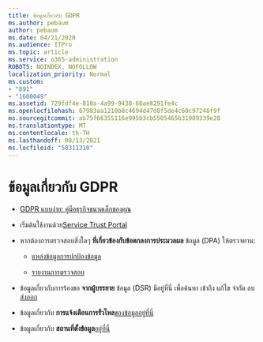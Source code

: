 ```yaml
---
title: ข้อมูลเกี่ยวกับ GDPR
ms.author: pebaum
author: pebaum
ms.date: 04/21/2020
ms.audience: ITPro
ms.topic: article
ms.service: o365-administration
ROBOTS: NOINDEX, NOFOLLOW
localization_priority: Normal
ms.custom:
- "891"
- "1600049"
ms.assetid: 729fdf4e-810a-4a99-9438-60ae8291fe4c
ms.openlocfilehash: 67983aa1210b8c4694d47d8f5de4c60c97248f9f
ms.sourcegitcommit: ab75f66355116e995b3cb5505465b31989339e28
ms.translationtype: MT
ms.contentlocale: th-TH
ms.lasthandoff: 08/13/2021
ms.locfileid: "58311310"
---
```

# <a name="information-about-gdpr"></a>ข้อมูลเกี่ยวกับ GDPR

- [GDPR แบบง่าย: คู่มือธุรกิจขนาดเล็กของคุณ](https://docs.microsoft.com/microsoft-365/admin/security-and-compliance/gdpr-compliance)

- เริ่มต้นใช้งานด้วย[Service Trust Portal](https://servicetrust.microsoft.com/ViewPage/GDPRGetStarted)

- หากต้องการตรวจสอบสิ่งใดๆ **ที่เกี่ยวข้องกับข้อตกลงการประมวลผล** ข้อมูล (DPA) ให้ตรวจทาน:

  - [แหล่งข้อมูลการปกป้องข้อมูล](https://servicetrust.microsoft.com/ViewPage/TrustDocuments)

  - [รายงานการตรวจสอบ](https://servicetrust.microsoft.com/ViewPage/MSComplianceGuide)

- ข้อมูลเกี่ยวกับการร้องขอ **จากผู้บรรยาย** ข้อมูล (DSR) มีอยู่ที่นี่ เพื่อค้นหา เข้าถึง แก้ไข จํากัด ลบ [ส่งออก](https://docs.microsoft.com/microsoft-365/compliance/gdpr-dsr-office365)

- ข้อมูลเกี่ยวกับ **การแจ้งเตือนการรั่วไหล**[ของข้อมูลอยู่ที่นี่](https://servicetrust.microsoft.com/ViewPage/GDPRBreach)

- ข้อมูลเกี่ยวกับ **สถานที่ตั้งข้อมูล**[อยู่ที่นี่](https://products.office.com/where-is-your-data-located?ms.officeurl=datamaps&amp;geo=All#All)
